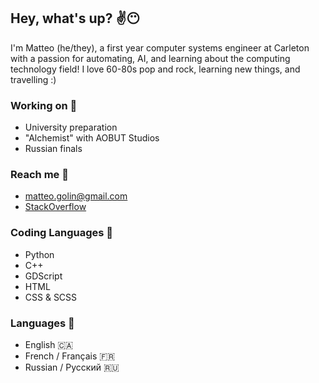 ## Hey, what's up? ✌😶

<!--
Here are some ideas to get you started:

- 🔭 I’m currently working on ...
- 🌱 I’m currently learning ...
- 👯 I’m looking to collaborate on ...
- 🤔 I’m looking for help with ...
- 💬 Ask me about ...
- 📫 How to reach me: ...
- 😄 Pronouns: ...
- ⚡ Fun fact: ...
-->

I'm Matteo (he/they), a first year computer systems engineer at Carleton with a passion for automating, AI, and 
learning about the computing technology field! I love 60-80s pop and rock, learning new things, and travelling :)

### Working on 🧩
 - University preparation
 - "Alchemist" with AOBUT Studios
 - Russian finals

### Reach me 📧
 - matteo.golin@gmail.com
 - [StackOverflow](https://stackexchange.com/users/20225296/linguini)

### Coding Languages 💾
 - Python
 - C++
 - GDScript
 - HTML
 - CSS & SCSS

### Languages 💬
 - English 🇨🇦
 - French / Français 🇫🇷
 - Russian / Русский 🇷🇺